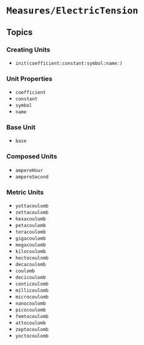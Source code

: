 # ``Measures/ElectricTension``

## Topics

### Creating Units

- ``init(coefficient:constant:symbol:name:)``

### Unit Properties

- ``coefficient``
- ``constant``
- ``symbol``
- ``name``

### Base Unit

- ``base``

### Composed Units

- ``ampereHour``
- ``ampereSecond``

### Metric Units

- ``yottacoulomb``
- ``zettacoulomb``
- ``hexacoulomb``
- ``petacoulomb``
- ``teracoulomb``
- ``gigacoulomb``
- ``megacoulomb``
- ``kilocoulomb``
- ``hectocoulomb``
- ``decacoulomb``
- ``coulomb``
- ``decicoulomb``
- ``centicoulomb``
- ``millicoulomb``
- ``microcoulomb``
- ``nanocoulomb``
- ``picocoulomb``
- ``femtocoulomb``
- ``attocoulomb``
- ``zeptocoulomb``
- ``yoctocoulomb``
